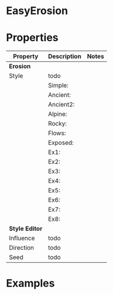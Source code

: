 # EasyErosion


# Properties


| Property | Description | Notes | 
| -------- | ----------- | ----- |
| **Erosion** |  | | 
| Style | todo | |
| | Simple: <desc> | |
| | Ancient: <desc> | |
| | Ancient2: <desc> | |
| | Alpine: <desc> | |
| | Rocky: <desc> | |
| | Flows: <desc> | |
| | Exposed: <desc> | |
| | Ex1: <desc> | |
| | Ex2: <desc> | |
| | Ex3: <desc> | |
| | Ex4: <desc> | |
| | Ex5: <desc> | |
| | Ex6: <desc> | |
| | Ex7: <desc> | |
| | Ex8: <desc> | |
| **Style Editor** |  | | 
| Influence | todo | |
| Direction | todo | |
| Seed | todo | |




# Examples
